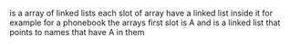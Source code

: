 is a array of linked lists each slot of array have a linked list inside it for example for a phonebook the arrays first slot is A and is a linked list that points to names that have A in them